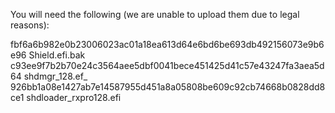 You will need the following (we are unable to upload them due to legal reasons):

fbf6a6b982e0b23006023ac01a18ea613d64e6bd6be693db492156073e9b6e96  Shield.efi.bak
c93ee9f7b2b70e24c3564aee5dbf0041bece451425d41c57e43247fa3aea5d64  shdmgr_128.ef_
926bb1a08e1427ab7e14587955d451a8a05808be609c92cb74668b0828dd8ce1  shdloader_rxpro128.efi

